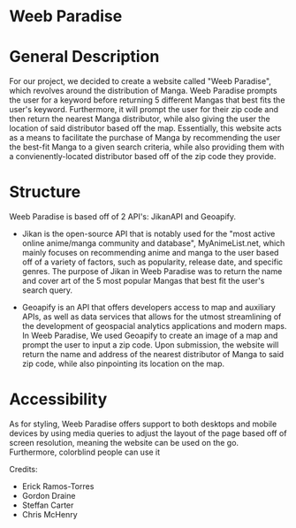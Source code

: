 # Weeb Paradise

# General Description
For our project, we decided to create a website called "Weeb Paradise", which revolves around the distribution of Manga. Weeb Paradise prompts the user for a keyword before returning 5 different Mangas that best fits the user's keyword. Furthermore, it will prompt the user for their zip code and then return the nearest Manga distributor, while also giving the user the location of said distributor based off the map. Essentially, this website acts as a means to facilitate the purchase of Manga by recommending the user the best-fit Manga to a given search criteria, while also providing them with a convienently-located distributor based off of the zip code they provide.

# Structure
Weeb Paradise is based off of 2 API's: JikanAPI and Geoapify.
- Jikan is the open-source API that is notably used for the "most active online anime/manga community and database", MyAnimeList.net, which mainly focuses on recommending anime and manga to the user based off of a variety of factors, such as popularity, release date, and specific genres. The purpose of Jikan in Weeb Paradise was to return the name and cover art of the 5 most popular Mangas that best fit the user's search query.

- Geoapify is an API that offers developers access to map and auxiliary APIs, as well as data services that allows for the utmost streamlining of the development of geospacial analytics applications and modern maps. In Weeb Paradise, We used Geoapify to create an image of a map and prompt the user to input a zip code. Upon submission, the website will return the name and address of the nearest distributor of Manga to said zip code, while also pinpointing its location on the map.

# Accessibility
As for styling, Weeb Paradise offers support to both desktops and mobile devices by using media queries to adjust the layout of the page based off of screen resolution, meaning the website can be used on the go. Furthermore, colorblind people can use it

Credits:
- Erick Ramos-Torres
- Gordon Draine
- Steffan Carter
- Chris McHenry
